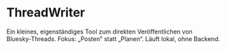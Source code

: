 # ThreadWriter
Ein kleines, eigenständiges Tool zum direkten Veröffentlichen von Bluesky‑Threads. Fokus: „Posten“ statt „Planen“. Läuft lokal, ohne Backend.
